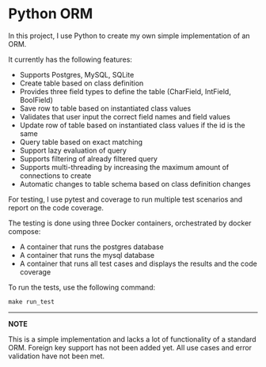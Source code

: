 # Python ORM

In this project, I use Python to create my own simple implementation of an ORM.

It currently has the following features:

- Supports Postgres, MySQL, SQLite
- Create table based on class definition
- Provides three field types to define the table (CharField, IntField, BoolField)
- Save row to table based on instantiated class values
- Validates that user input the correct field names and field values
- Update row of table based on instantiated class values if the id is the same
- Query table based on exact matching
- Support lazy evaluation of query
- Supports filtering of already filtered query
- Supports multi-threading by increasing the maximum amount of connections to create
- Automatic changes to table schema based on class definition changes

For testing, I use pytest and coverage to run multiple test scenarios and report on the code coverage.

The testing is done using three Docker containers, orchestrated by docker compose:

- A container that runs the postgres database
- A container that runs the mysql database
- A container that runs all test cases and displays the results and the code coverage

To run the tests, use the following command:

```
make run_test
```

---
**NOTE**

This is a simple implementation and lacks a lot of functionality of a standard ORM. Foreign key support has not been
added yet. All use cases and error validation have not been met.

